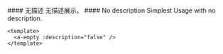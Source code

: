 <cn>
#### 无描述
无描述展示。
</cn>

<us>
#### No description
Simplest Usage with no description.
</us>

```vue
<template>
  <a-empty :description="false" />
</template>
```
